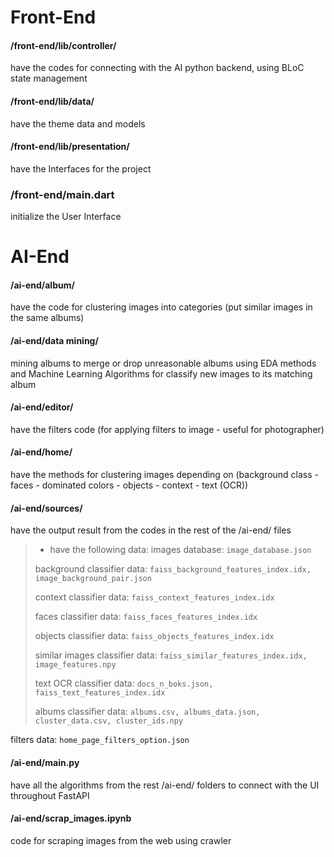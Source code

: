 # Front-End

#### /front-end/lib/controller/
have the codes for connecting with the AI python backend, using BLoC state management

#### /front-end/lib/data/
have the theme data and models

#### /front-end/lib/presentation/
have the Interfaces for the project

### /front-end/main.dart
initialize the User Interface

# AI-End

#### /ai-end/album/
have the code for clustering images into categories (put similar images in the same albums)

#### /ai-end/data mining/
mining albums to merge or drop unreasonable albums using EDA methods and Machine Learning Algorithms for classify new images to its matching album

#### /ai-end/editor/
have the filters code (for applying filters to image - useful for photographer)

#### /ai-end/home/
have the methods for clustering images depending on (background class - faces - dominated colors - objects - context - text (OCR))

#### /ai-end/sources/
have the output result from the codes in the rest of the /ai-end/ files

> * have the following data:
> images database: `image_database.json`
> 
> background classifier data: `faiss_background_features_index.idx, image_background_pair.json`
> 
> context classifier data: `faiss_context_features_index.idx`
> 
> faces classifier data: `faiss_faces_features_index.idx`
> 
> objects classifier data: `faiss_objects_features_index.idx`
> 
> similar images classifier data: `faiss_similar_features_index.idx, image_features.npy`
> 
> text OCR classifier data: `docs_n_boks.json, faiss_text_features_index.idx`
> 
> albums classifier data: `albums.csv, albums_data.json, cluster_data.csv, cluster_ids.npy`
> 
filters data: `home_page_filters_option.json`

#### /ai-end/main.py
have all the algorithms from the rest /ai-end/ folders to connect with the UI throughout FastAPI

#### /ai-end/scrap_images.ipynb
code for scraping images from the web using crawler

